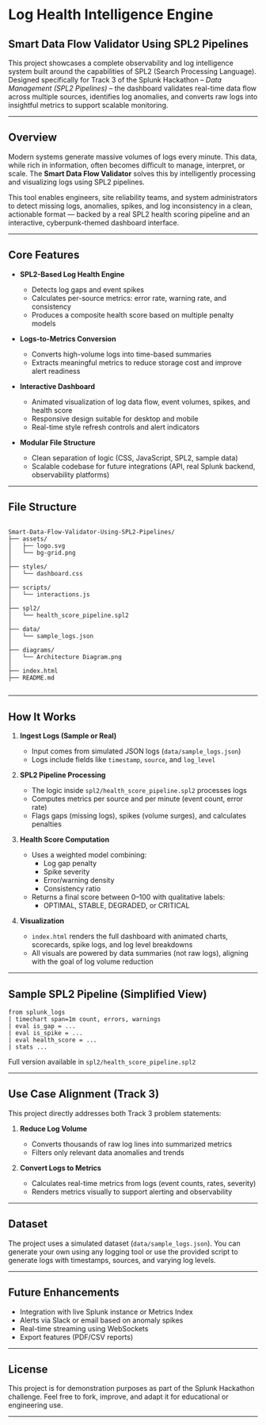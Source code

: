 # Log Health Intelligence Engine
## Smart Data Flow Validator Using SPL2 Pipelines

This project showcases a complete observability and log intelligence system built around the capabilities of SPL2 (Search Processing Language). Designed specifically for Track 3 of the Splunk Hackathon – *Data Management (SPL2 Pipelines)* – the dashboard validates real-time data flow across multiple sources, identifies log anomalies, and converts raw logs into insightful metrics to support scalable monitoring.

---

## Overview

Modern systems generate massive volumes of logs every minute. This data, while rich in information, often becomes difficult to manage, interpret, or scale. The **Smart Data Flow Validator** solves this by intelligently processing and visualizing logs using SPL2 pipelines. 

This tool enables engineers, site reliability teams, and system administrators to detect missing logs, anomalies, spikes, and log inconsistency in a clean, actionable format — backed by a real SPL2 health scoring pipeline and an interactive, cyberpunk-themed dashboard interface.

---

## Core Features

- **SPL2-Based Log Health Engine**
  - Detects log gaps and event spikes
  - Calculates per-source metrics: error rate, warning rate, and consistency
  - Produces a composite health score based on multiple penalty models

- **Logs-to-Metrics Conversion**
  - Converts high-volume logs into time-based summaries
  - Extracts meaningful metrics to reduce storage cost and improve alert readiness

- **Interactive Dashboard**
  - Animated visualization of log data flow, event volumes, spikes, and health score
  - Responsive design suitable for desktop and mobile
  - Real-time style refresh controls and alert indicators

- **Modular File Structure**
  - Clean separation of logic (CSS, JavaScript, SPL2, sample data)
  - Scalable codebase for future integrations (API, real Splunk backend, observability platforms)

---

## File Structure

```

Smart-Data-Flow-Validator-Using-SPL2-Pipelines/
├── assets/
│   ├── logo.svg
│   └── bg-grid.png
│
├── styles/
│   └── dashboard.css
│
├── scripts/
│   └── interactions.js
│
├── spl2/
│   └── health_score_pipeline.spl2
│
├── data/
│   └── sample_logs.json
│
├── diagrams/
│   └── Architecture Diagram.png
│
├── index.html
├── README.md


````

---

## How It Works

1. **Ingest Logs (Sample or Real)**
   - Input comes from simulated JSON logs (`data/sample_logs.json`)
   - Logs include fields like `timestamp`, `source`, and `log_level`

2. **SPL2 Pipeline Processing**
   - The logic inside `spl2/health_score_pipeline.spl2` processes logs
   - Computes metrics per source and per minute (event count, error rate)
   - Flags gaps (missing logs), spikes (volume surges), and calculates penalties

3. **Health Score Computation**
   - Uses a weighted model combining:
     - Log gap penalty
     - Spike severity
     - Error/warning density
     - Consistency ratio
   - Returns a final score between 0–100 with qualitative labels:
     - OPTIMAL, STABLE, DEGRADED, or CRITICAL

4. **Visualization**
   - `index.html` renders the full dashboard with animated charts, scorecards, spike logs, and log level breakdowns
   - All visuals are powered by data summaries (not raw logs), aligning with the goal of log volume reduction

---

## Sample SPL2 Pipeline (Simplified View)

```spl
from splunk_logs
| timechart span=1m count, errors, warnings
| eval is_gap = ...
| eval is_spike = ...
| eval health_score = ...
| stats ...
````

Full version available in `spl2/health_score_pipeline.spl2`

---

## Use Case Alignment (Track 3)

This project directly addresses both Track 3 problem statements:

1. **Reduce Log Volume**

   * Converts thousands of raw log lines into summarized metrics
   * Filters only relevant data anomalies and trends

2. **Convert Logs to Metrics**

   * Calculates real-time metrics from logs (event counts, rates, severity)
   * Renders metrics visually to support alerting and observability

---

## Dataset

The project uses a simulated dataset (`data/sample_logs.json`). You can generate your own using any logging tool or use the provided script to generate logs with timestamps, sources, and varying log levels.

---

## Future Enhancements

* Integration with live Splunk instance or Metrics Index
* Alerts via Slack or email based on anomaly spikes
* Real-time streaming using WebSockets
* Export features (PDF/CSV reports)

---

## License

This project is for demonstration purposes as part of the Splunk Hackathon challenge. Feel free to fork, improve, and adapt it for educational or engineering use.

---
